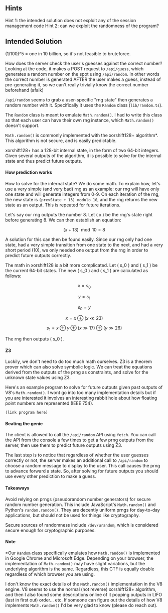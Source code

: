 ## Hints  

Hint 1: the intended solution does not exploit any of the session management code
Hint 2: can we exploit the randomness of the program?

## Intended Solution  

(1/100)^5 = one in 10 billion, so it's not feasible to bruteforce. 

How does the server check the user's guesses against the correct number? Looking at the code, it makes a POST request to `/api/guess`, which generates a random number on the spot using `/api/random`. In other words the correct number is generated AFTER the user makes a guess, instead of pre-generating it, so we can't really trivially know the correct number beforehand (afaik)

`/api/random` seems to grab a user-specific "rng state" then generates a random number with it. Specifically it uses the `Random` class (`lib/random.ts`).

The `Random` class is meant to emulate `Math.random()`. I had to write this class so that each user can have their own rng instance, which `Math.random()` doesn't support. 

`Math.random()` is commonly implemented with the xorshift128+ algorithm*. This algorithm is not secure, and is easily predictable. 

xorshift128+ has a 128-bit internal state, in the form of two 64-bit integers. Given several outputs of the algorithm, it is possible to solve for the internal state and thus predict future outputs. 

#### How prediction works  

How to solve for the internal state? We do some math. To explain how, let's use a very simple (and very bad) rng as an example: our rng will have only one state and will generate integers from 0-9. On each iteration of the rng, the new state is `(prevState + 13) modulo 10`, and the rng returns the new state as an output. This is repeated for future iterations. 

Let's say our rng outputs the number 8. Let \( x \) be the rng's state right before generating 8. We can then establish an equation:

$$(x + 13) \mod 10 = 8$$

A solution for this can then be found easily. Since our rng only had one state, had a very simple transition from one state to the next, and had a very short period (10), we only needed one output from the rng in order to predict future outputs correctly.

The math in xorshift128 is a bit more complicated. Let \( s_0 \) and \( s_1 \) be the current 64-bit states. The new \( s_0 \) and \( s_1 \) are calculated as follows:

$$
x = s_0
$$

$$
y = s_1
$$

$$
s_0 = y
$$

$$
x = x \oplus (x \ll 23)
$$

$$
s_1 = x \oplus y \oplus (x \gg 17) \oplus (y \gg 26)
$$

The rng then outputs \( s_0 \).

#### Z3  

Luckily, we don't need to do too much math ourselves. Z3 is a theorem prover which can also solve symbolic logic. We can treat the equations derived from the outputs of the prng as constraints, and solve for the unknown state values using Z3. 

Here's an example program to solve for future outputs given past outputs of V8's `Math.random()`. I wont go into too many implementation details but if you are interested it involves an interesting rabbit hole about how floating point numbers are represented (IEEE 754). 

```
(link program here)
```

#### Beating the genie  

The client is allowed to call the `/api/random` API using `fetch`. You can call the API from the console a few times to get a few prng outputs from the server, then use them to predict future outputs using Z3. 

The last step is to notice that regardless of whether the user guesses correctly or not, the server makes an additional call to `/api/random` to choose a random message to display to the user. This call causes the prng to advance forward a state. So, after solving for future outputs you should use every other prediction to make a guess. 

#### Takeaways  

Avoid relying on prngs (pseudorandom number generators) for secure random number generation. This include JavaScript's `Math.random()` and Python's `random.random()`. They are decently uniform prngs for day-to-day applications, but should not be used for things like cryptography. 

Secure sources of randomness include `/dev/urandom`, which is considered secure enough for cryptographic purposes.

#### Note

*Our `Random` class specifically emulates how `Math.random()` is implemented in Google Chrome and Microsoft Edge. Depending on your browser, the implementation of `Math.random()` may have slight variations, but the underlying algorithm is the same. Regardless, this CTF is equally doable regardless of which browser you are using.

I don't know the exact details of the `Math.random()` implementation in the V8 engine. V8 seems to use the normal (not reverse) xorshift128+ algorithm, and then I also found some descriptions online of it popping outputs in LIFO (last in first out) order... etc. If someone can figure out the details of how V8 implements `Math.random()` I'd be very glad to know (please do reach  out).
